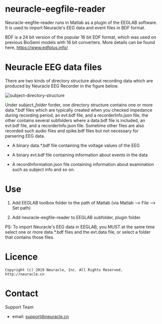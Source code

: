 # neuracle-eegfile-reader

Neuracle-eegfile-reader runs in Matlab as a plugin of the EEGLAB software. It is used to import Neuracle's EEG data and event files in BDF format.

BDF is a 24 bit version of the popular 16 bit EDF format, which was used on previous BioSemi models with 16 bit converters. More details can be found here, <https://www.edfplus.info/>

# Neuracle EEG data files
There are two kinds of directory structure about recording data which are produced by Neuracle EEG Recorder in the figure below. 

![subject-directory-structure](https://github.com/neuracle/neuracle-eegfile-reader/blob/master/pics/subject-directory-structure.png)

Under *subject_folder* forder, one directory structure contains one or more data.\*.bdf files which are typically created when you checked impedance during recording period, an evt.bdf file, and a recorderInfo.json file, the other contains several subfolders where a data.bdf file is included, an evt.bdf file, and a recorderInfo.json file. Sometime other files are also recorded such audio files and spike.bdf files but not necessary for parsering EEG data. 

- A binary data.\*.bdf file containing the voltage values of the EEG  
  
- A binary evt.bdf file containing information about events in the data

- A recordInformation.json file containing information about examination such as subject info and so on.

# Use 

1. Add EEGLAB toolbox folder to the path of Matlab (via Matlab --> File --> Set path)

2. Add neuracle-eegfile-reader to EEGLAB subfolder, plugin folder.

PS: To import Neuracle's EEG data in EEGLAB, you MUST at the same time select one or more data.\*.bdf files and the evt.data file, or select a folder that contains those files. 

# Licence

```
Copyright (c) 2019 Neuracle, Inc. All Rights Reserved. http://neuracle.cn
```

# Contact
Support Team
- email: support@neuracle.cn

